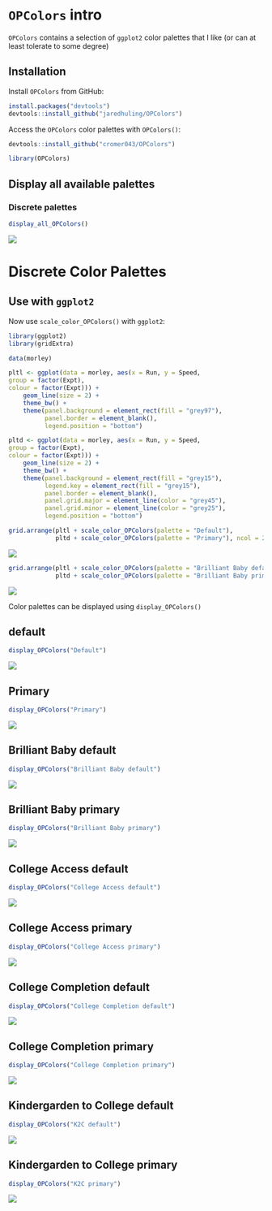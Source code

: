 
# `OPColors` intro

`OPColors` contains a selection of `ggplot2` color palettes that I like
(or can at least tolerate to some degree)

## Installation

Install `OPColors` from GitHub:

``` r
install.packages("devtools")
devtools::install_github("jaredhuling/OPColors")
```

Access the `OPColors` color palettes with `OPColors()`:

``` r
devtools::install_github("cromer043/OPColors")

library(OPColors)
```

## Display all available palettes

### Discrete palettes

``` r
display_all_OPColors()
```

![](vignettes/readme_figs/displayall-1.png)<!-- -->

# Discrete Color Palettes

## Use with `ggplot2`

Now use `scale_color_OPColors()` with `ggplot2`:

``` r
library(ggplot2)
library(gridExtra)

data(morley)

pltl <- ggplot(data = morley, aes(x = Run, y = Speed,
group = factor(Expt),
colour = factor(Expt))) +
    geom_line(size = 2) +
    theme_bw() +
    theme(panel.background = element_rect(fill = "grey97"),
          panel.border = element_blank(),
          legend.position = "bottom")

pltd <- ggplot(data = morley, aes(x = Run, y = Speed,
group = factor(Expt),
colour = factor(Expt))) +
    geom_line(size = 2) +
    theme_bw() +
    theme(panel.background = element_rect(fill = "grey15"),
          legend.key = element_rect(fill = "grey15"),
          panel.border = element_blank(),
          panel.grid.major = element_line(color = "grey45"),
          panel.grid.minor = element_line(color = "grey25"),
          legend.position = "bottom")

grid.arrange(pltl + scale_color_OPColors(palette = "Default"),
             pltd + scale_color_OPColors(palette = "Primary"), ncol = 2)
```

![](vignettes/readme_figs/unnamed-chunk-3-1.png)<!-- -->

``` r
grid.arrange(pltl + scale_color_OPColors(palette = "Brilliant Baby default"),
             pltd + scale_color_OPColors(palette = "Brilliant Baby primary"), ncol = 2)
```

![](vignettes/readme_figs/unnamed-chunk-3-2.png)<!-- -->

Color palettes can be displayed using `display_OPColors()`

## default

``` r
display_OPColors("Default")
```

![](vignettes/readme_figs/unnamed-chunk-4-1.png)<!-- -->

## Primary

``` r
display_OPColors("Primary")
```

![](vignettes/readme_figs/unnamed-chunk-5-1.png)<!-- -->

## Brilliant Baby default

``` r
display_OPColors("Brilliant Baby default")
```

![](vignettes/readme_figs/unnamed-chunk-6-1.png)<!-- -->

## Brilliant Baby primary

``` r
display_OPColors("Brilliant Baby primary")
```

![](vignettes/readme_figs/unnamed-chunk-7-1.png)<!-- -->

## College Access default

``` r
display_OPColors("College Access default")
```

![](vignettes/readme_figs/unnamed-chunk-8-1.png)<!-- -->

## College Access primary

``` r
display_OPColors("College Access primary")
```

![](vignettes/readme_figs/unnamed-chunk-9-1.png)<!-- -->

## College Completion default

``` r
display_OPColors("College Completion default")
```

![](vignettes/readme_figs/unnamed-chunk-10-1.png)<!-- -->

## College Completion primary

``` r
display_OPColors("College Completion primary")
```

![](vignettes/readme_figs/unnamed-chunk-11-1.png)<!-- -->

## Kindergarden to College default

``` r
display_OPColors("K2C default")
```

![](vignettes/readme_figs/unnamed-chunk-12-1.png)<!-- -->

## Kindergarden to College primary

``` r
display_OPColors("K2C primary")
```

![](vignettes/readme_figs/unnamed-chunk-13-1.png)<!-- -->
